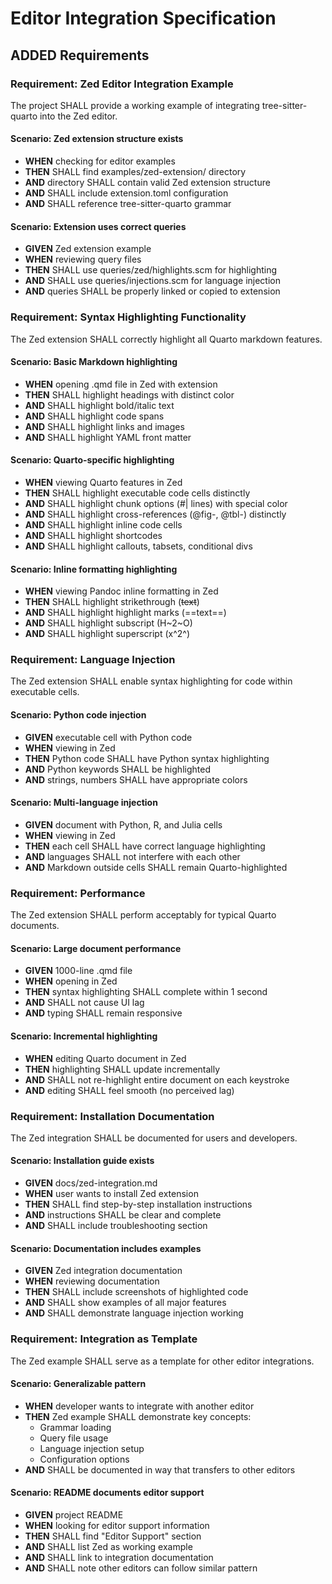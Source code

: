 # Editor Integration Specification

## ADDED Requirements

### Requirement: Zed Editor Integration Example
The project SHALL provide a working example of integrating tree-sitter-quarto into the Zed editor.

#### Scenario: Zed extension structure exists
- **WHEN** checking for editor examples
- **THEN** SHALL find examples/zed-extension/ directory
- **AND** directory SHALL contain valid Zed extension structure
- **AND** SHALL include extension.toml configuration
- **AND** SHALL reference tree-sitter-quarto grammar

#### Scenario: Extension uses correct queries
- **GIVEN** Zed extension example
- **WHEN** reviewing query files
- **THEN** SHALL use queries/zed/highlights.scm for highlighting
- **AND** SHALL use queries/injections.scm for language injection
- **AND** queries SHALL be properly linked or copied to extension

### Requirement: Syntax Highlighting Functionality
The Zed extension SHALL correctly highlight all Quarto markdown features.

#### Scenario: Basic Markdown highlighting
- **WHEN** opening .qmd file in Zed with extension
- **THEN** SHALL highlight headings with distinct color
- **AND** SHALL highlight bold/italic text
- **AND** SHALL highlight code spans
- **AND** SHALL highlight links and images
- **AND** SHALL highlight YAML front matter

#### Scenario: Quarto-specific highlighting
- **WHEN** viewing Quarto features in Zed
- **THEN** SHALL highlight executable code cells distinctly
- **AND** SHALL highlight chunk options (#| lines) with special color
- **AND** SHALL highlight cross-references (@fig-, @tbl-) distinctly
- **AND** SHALL highlight inline code cells
- **AND** SHALL highlight shortcodes
- **AND** SHALL highlight callouts, tabsets, conditional divs

#### Scenario: Inline formatting highlighting
- **WHEN** viewing Pandoc inline formatting in Zed
- **THEN** SHALL highlight strikethrough (~~text~~)
- **AND** SHALL highlight highlight marks (==text==)
- **AND** SHALL highlight subscript (H~2~O)
- **AND** SHALL highlight superscript (x^2^)

### Requirement: Language Injection
The Zed extension SHALL enable syntax highlighting for code within executable cells.

#### Scenario: Python code injection
- **GIVEN** executable cell with Python code
- **WHEN** viewing in Zed
- **THEN** Python code SHALL have Python syntax highlighting
- **AND** Python keywords SHALL be highlighted
- **AND** strings, numbers SHALL have appropriate colors

#### Scenario: Multi-language injection
- **GIVEN** document with Python, R, and Julia cells
- **WHEN** viewing in Zed
- **THEN** each cell SHALL have correct language highlighting
- **AND** languages SHALL not interfere with each other
- **AND** Markdown outside cells SHALL remain Quarto-highlighted

### Requirement: Performance
The Zed extension SHALL perform acceptably for typical Quarto documents.

#### Scenario: Large document performance
- **GIVEN** 1000-line .qmd file
- **WHEN** opening in Zed
- **THEN** syntax highlighting SHALL complete within 1 second
- **AND** SHALL not cause UI lag
- **AND** typing SHALL remain responsive

#### Scenario: Incremental highlighting
- **WHEN** editing Quarto document in Zed
- **THEN** highlighting SHALL update incrementally
- **AND** SHALL not re-highlight entire document on each keystroke
- **AND** editing SHALL feel smooth (no perceived lag)

### Requirement: Installation Documentation
The Zed integration SHALL be documented for users and developers.

#### Scenario: Installation guide exists
- **GIVEN** docs/zed-integration.md
- **WHEN** user wants to install Zed extension
- **THEN** SHALL find step-by-step installation instructions
- **AND** instructions SHALL be clear and complete
- **AND** SHALL include troubleshooting section

#### Scenario: Documentation includes examples
- **GIVEN** Zed integration documentation
- **WHEN** reviewing documentation
- **THEN** SHALL include screenshots of highlighted code
- **AND** SHALL show examples of all major features
- **AND** SHALL demonstrate language injection working

### Requirement: Integration as Template
The Zed example SHALL serve as a template for other editor integrations.

#### Scenario: Generalizable pattern
- **WHEN** developer wants to integrate with another editor
- **THEN** Zed example SHALL demonstrate key concepts:
  - Grammar loading
  - Query file usage
  - Language injection setup
  - Configuration options
- **AND** SHALL be documented in way that transfers to other editors

#### Scenario: README documents editor support
- **GIVEN** project README
- **WHEN** looking for editor support information
- **THEN** SHALL find "Editor Support" section
- **AND** SHALL list Zed as working example
- **AND** SHALL link to integration documentation
- **AND** SHALL note other editors can follow similar pattern
